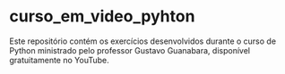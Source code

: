 # curso_em_video_pyhton
 Este repositório contém os exercícios desenvolvidos durante o curso de Python ministrado pelo professor Gustavo Guanabara, disponível gratuitamente no YouTube.

